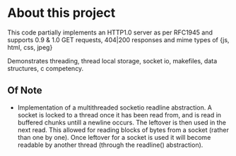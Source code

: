 # About this project
This code partially implements an HTTP1.0 server as per RFC1945 and supports 0.9 & 1.0 GET requests, 404|200 responses and mime types of {js, html, css, jpeg}

Demonstrates threading, thread local storage, socket io, makefiles, data structures, c competency. 

## Of Note
- Implementation of a multithreaded socketio readline abstraction. A socket is locked to a thread once it has been read from, and is read in buffered chunks untill a newline occurs. The leftover is then used in the next read. This allowed for reading blocks of bytes from a socket (rather than one by one). Once leftover for a socket is used it will become readable by another thread (through the readline() abstraction). 
